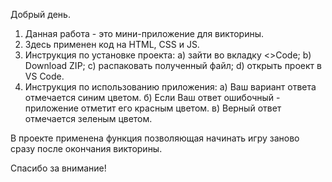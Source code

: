 Добрый день.
1) Данная работа - это мини-приложение для викторины. 
2) Здесь применен код на HTML, CSS и JS.
3) Инструкция по установке проекта:
   a) зайти во вкладку <>Code; b) Download ZIP; c) распаковать полученный файл; d) открыть проект в VS Code.
4) Инструкция по использованию приложения: 
   a) Ваш вариант ответа отмечается синим цветом.
   б) Если Ваш ответ ошибочный - приложение отметит его красным цветом.
   в) Верный ответ отмечается зеленым цветом.
   
В проекте применена функция позволяющая начинать игру заново сразу после окончания викторины.

Спасибо за внимание!
